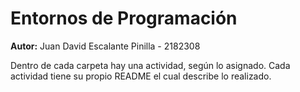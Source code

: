 # Entornos de Programación

**Autor:** Juan David Escalante Pinilla - 2182308

Dentro de cada carpeta hay una actividad, según lo asignado. Cada actividad tiene su propio README el cual describe lo realizado.
